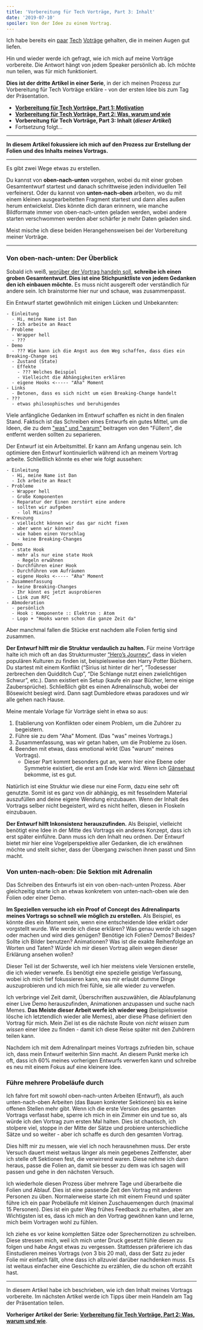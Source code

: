 ```yaml
---
title: 'Vorbereitung für Tech Vorträge, Part 3: Inhalt'
date: '2019-07-10'
spoiler: Von der Idee zu einem Vortrag.
---
```


Ich habe bereits ein [paar](https://www.youtube.com/watch?v=xsSnOQynTHs) [Tech](https://www.youtube.com/watch?v=nLF0n9SACd4) [Voträge](https://www.youtube.com/watch?v=dpw9EHDh2bM) gehalten, die in meinen Augen gut liefen.

Hin und wieder werde ich gefragt, wie ich mich auf meine Vorträge vorbereite.
Die Antwort hängt von jedem Speaker persönlich ab.
Ich möchte nun teilen, was für mich funktioniert.

**Dies ist der dritte Artikel in einer Serie**, in der ich meinen Prozess zur Vorbereitung für Tech Vorträge erkläre - von der ersten Idee bis zum Tag der Präsentation.

* **[Vorbereitung für Tech Vorträge, Part 1: Motivation](/preparing-for-tech-talk-part-1-motivation/)**
* **[Vorbereitung für Tech Vorträge, Part 2: Was, warum und wie](/preparing-for-tech-talk-part-2-what-why-and-how/)**
* **Vorbereitung für Tech Vorträge, Part 3: Inhalt (*dieser Artikel*)**
* Fortsetzung folgt…

<p />

---

**In diesem Artikel fokussiere ich mich auf den Prozess zur Erstellung der Folien und des Inhalts meines Vortrags.**

---

Es gibt zwei Wege etwas zu erstellen.

Du kannst von **oben-nach-unten** vorgehen, wobei du mit einer groben Gesamtentwurf startest und danach schrittweise jeden individuellen Teil verfeinerst. Oder du kannst von **unten-nach-oben** arbeiten, wo du mit einem kleinen ausgearbeitetten Fragment startest und dann alles außen herum entwickelst. Dies könnte dich daran erinnern, wie manche Bildformate immer von oben-nach-unten geladen werden, wobei andere starten verschwommen werden aber schärfer je mehr Daten geladen sind.

Meist mische ich diese beiden Herangehensweisen bei der Vorbereitung meiner Vorträge.

---

### Von oben-nach-unten: Der Überblick

Sobald ich weiß, [worüber der Vortrag handeln soll](/preparing-for-tech-talk-part-2-what-why-and-how/), **schreibe ich einen groben Gesamtentwurf. Dies ist eine Stichpunktliste von jedem Gedanken den ich einbauen möchte.** Es muss nicht ausgereift oder verständlich für andere sein. Ich brainstorme hier nur und schaue, was zusammenpasst.

Ein Entwurf startet gewöhnlich mit einigen Lücken und Unbekannten:


```
- Einleitung
  - Hi, meine Name ist Dan
  - Ich arbeite an React
- Probleme
  - Wrapper hell
  - ???
- Demo
  - ??? Wie kann ich die Angst aus dem Weg schaffen, dass dies ein Breaking-Change sei
  - Zustand (State)
  - Effekte
    - ??? Welches Beispiel
    - Vielleicht die Abhängigkeiten erklären
  - eigene Hooks <----- "Aha" Moment
- Links
  - Betonen, dass es sich nicht um eien Breaking-Change handelt
- ???
  - etwas philosophisches und beruhigendes
```

Viele anfängliche Gedanken im Entwurf schaffen es nicht in den finalen Stand. Faktisch ist das Schreiben eines Entwurfs ein gutes Mittel, um die Ideen, die zu dem ["was" und "warum"](/preparing-for-tech-talk-part-2-what-why-and-how/) beitragen von den "Füllern", die entfernt werden sollten zu separieren.

Der Entwurf ist ein Arbeitsmittel. Er kann am Anfang ungenau sein. Ich optimiere den Entwurf kontinuierlich während ich an meinem Vortrag arbeite. Schließlich könnte es eher wie folgt aussehen:


```
- Einleitung
  - Hi, meine Name ist Dan
  - Ich arbeite an React
- Probleme
  - Wrapper hell
  - Große Komponenten
  - Reparatur der Einen zerstört eine andere
  - sollten wir aufgeben
    - lol Mixins?
- Kreuzung
  - vielleicht können wir das gar nicht fixen
  - aber wenn wir können?
  - wie haben einen Vorschlag
    - keine Breaking-Changes
- Demo
  - state Hook
  - mehr als nur eine state Hook
    - Regeln erwähnen
  - Durchführen einer Hook
  - Durchführen vom Aufräumen
  - eigene Hooks <----- "Aha" Moment
- Zusammenfassung
  - keine Breaking-Changes
  - Ihr könnt es jetzt ausprobieren
  - Link zum RFC
- Abmoderation
  - persönlich
  - Hook : Komponente :: Elektron : Atom
  - Logo + "Hooks waren schon die ganze Zeit da"
```

Aber manchmal fallen die Stücke erst nachdem alle Folien fertig sind zusammen.

**Der Entwurf hilft mir die Struktur verdaulich zu halten.** Für meine Vorträge halte ich mich oft an das Strukturmuster [“Hero’s Journey”](http://www.tlu.ee/~rajaleid/montaazh/Hero%27s%20Journey%20Arch.pdf), dass in vielen populären Kulturen zu finden ist, beispielsweise den Harry Potter Büchern. Du startest mit einem Konflikt (“Sirius ist hinter dir her”, “Todesesser zerbrechen den Quidditch Cup”, “Die Schlange nutzt einen zwielichtigen Schwur”, etc.). Dann existiert ein Setup (kaufe ein paar Bücher, lerne einige Zaubersprüche). Schließlich gibt es einen Adrenalinschub, wobei der Bösewicht besiegt wird. Dann sagt Dumbledore etwas paradoxes und wir alle gehen nach Hause.

Meine mentale Vorlage für Vorträge sieht in etwa so aus:

1. Etablierung von Konflikten oder einem Problem, um die Zuhörer zu begeistern.
2. Führe sie zu dem "Aha" Moment. (Das "was" meines Vortrags.)
3. Zusammenfassung, was wir getan haben, um die Probleme zu lösen.
4. Beenden mit etwas, dass emotional wirkt (Das "warum" meines Vortrags).
    - Dieser Part kommt besonders gut an, wenn hier eine Ebene oder Symmetrie existiert, die erst am Ende klar wird. Wenn ich [Gänsehaut](https://en.wikipedia.org/wiki/Frisson) bekomme, ist es gut.

Natürlich ist eine Struktur wie diese nur eine Form, dazu eine sehr oft genutzte. Somit ist es ganz von dir abhängig, es mit fesselndem Material auszufüllen and deine eigene Wendung einzubauen. Wenn der Inhalt des Vortrags selber nicht begeistert, wird es nicht helfen, diesen in Floskeln einzubauen.

**Der Entwurf hilft Inkonsistenz herauszufinden.** Als Beispiel, vielleicht benötigt eine Idee in der Mitte des Vortrags ein anderes Konzept, dass ich erst später einführe. Dann muss ich den Inhalt neu ordnen. Der Entwurf bietet mir hier eine Vogelperspektive aller Gedanken, die ich erwähnen möchte und stellt sicher, dass der Übergang zwischen ihnen passt und Sinn macht.

### Von unten-nach-oben: Die Sektion mit Adrenalin

Das Schreiben des Entwurfs ist ein von oben-nach-unten Prozess. Aber gleichzeitig starte ich an etwas konkretem von unten-nach-oben wie den Folien oder einer Demo.

**Im Speziellen versuche ich ein Proof of Concept des Adrenalinparts meines Vortrags so schnell wie möglich zu erstellen.**  Als Beispiel, es könnte dies ein Moment sein, wenn eine entscheidende Idee erklärt oder vorgstellt wurde. Wie werde ich diese erklären? Was genau werde ich sagen oder machen und wird dies genügen? Benötige ich Folien? Demos? Beides? Sollte ich Bilder benutzen? Animationen? Was ist die exakte Reihenfolge an Worten und Taten? Würde ich mir diesen Vortrag allein wegen dieser Erklärung ansehen wollen?

Dieser Teil ist der Schwerste, weil ich hier meistens viele Versionen erstelle, die ich wieder verwefe. Es benötigt eine spezielle geistige Verfassung, wobei ich mich tief fokussieren kann, was mir erlaubt dumme Dinge auszuprobieren und ich mich frei fühle, sie alle wieder zu verwefen.

Ich verbringe viel Zeit damit, Überschriften auszuwählen, die Ablaufplanung einer Live Demo herauszufinden, Animationen anzupassen und suche nach Memes. **Das Meiste dieser Arbeit werfe ich wieder weg** (beispielsweise lösche ich letztendlich wieder alle Memes), aber diese Phase definiert den Vortrag für mich. Mein Ziel ist es die nächste Route von *nicht wissen* zum *wissen* einer Idee zu finden - damit ich diese Reise später mit den Zuhörern teilen kann.

Nachdem ich mit dem Adrenalinpart meines Vortrags zufrieden bin, schaue ich, dass mein Entwurf weiterhin Sinn macht. An diesem Punkt merke ich oft, dass ich 60% meines vorherigen Entwurfs verwerfen kann und schreibe es neu mit einem Fokus auf eine kleinere Idee.

### Führe mehrere Probeläufe durch

Ich fahre fort mit sowohl oben-nach-unten Arbeiten (Entwurf), als auch unten-nach-oben Arbeiten (das Bauen konkreter Sektionen) bis es keine offenen Stellen mehr gibt. Wenn ich die erste Version des gesamten Vortrags verfasst habe, sperre ich mich in ein Zimmer ein und tue so, als würde ich den Vortrag zum ersten Mal halten. Dies ist chaotisch, ich stolpere viel, stoppe in der Mitte der Sätze und probiere unterschiedliche Sätze und so weiter - aber ich schaffe es durch den gesamten Vortrag.

Dies hilft mir zu messen, wie viel ich noch herausnehmen muss. Der erste Versuch dauert meist weitaus länger als mein gegebenes Zeitfenster, aber ich stelle oft Sektionen fest, die verwirrend waren. Diese nehme ich dann heraus, passe die Folien an, damit sie besser zu dem was ich sagen will passen und gehe in den nächsten Versuch.

Ich wiederhole diesen Prozess über mehrere Tage und überarbeite die Folien und Ablauf. Dies ist eine passende Zeit den Vortrag mit anderen Personen zu üben. Normalerweise starte ich mit einem Freund und später führe ich ein paar Probeläufe mit kleinen Zuschauemengen durch (maximal 15 Personen). Dies ist ein guter Weg frühes Feedback zu erhalten, aber am Wichtigsten ist es, dass ich mich an den Vortrag gewöhnen kann und lerne, mich beim Vortragen wohl zu fühlen.

Ich ziehe es vor keine kompletten Sätze oder Sprechernotizen zu schreiben. Diese stressen mich, weil ich mich unter Druck gesetzt fühle diesen zu folgen und habe Angst etwas zu vergessen. Stattdessen präferiere ich das Einstudieren meines Vortrags (von 3 bis 20 mal), dass der Satz zu jeder Folie mir einfach fällt, ohne dass ich allzuviel darüber nachdenken muss. Es ist weitaus einfacher eine Geschichte zu erzählen, die du schon oft erzählt hast.

---

In diesem Artikel habe ich beschrieben, wie ich den Inhalt meines Vortrags vorbereite. Im nächsten Artikel werde ich Tipps über mein Handeln am Tag der Präsentation teilen.

**Vorheriger Artikel der Serie: [Vorbereitung für Tech Vorträge, Part 2: Was, warum und wie](/preparing-for-tech-talk-part-2-what-why-and-how/)**.
